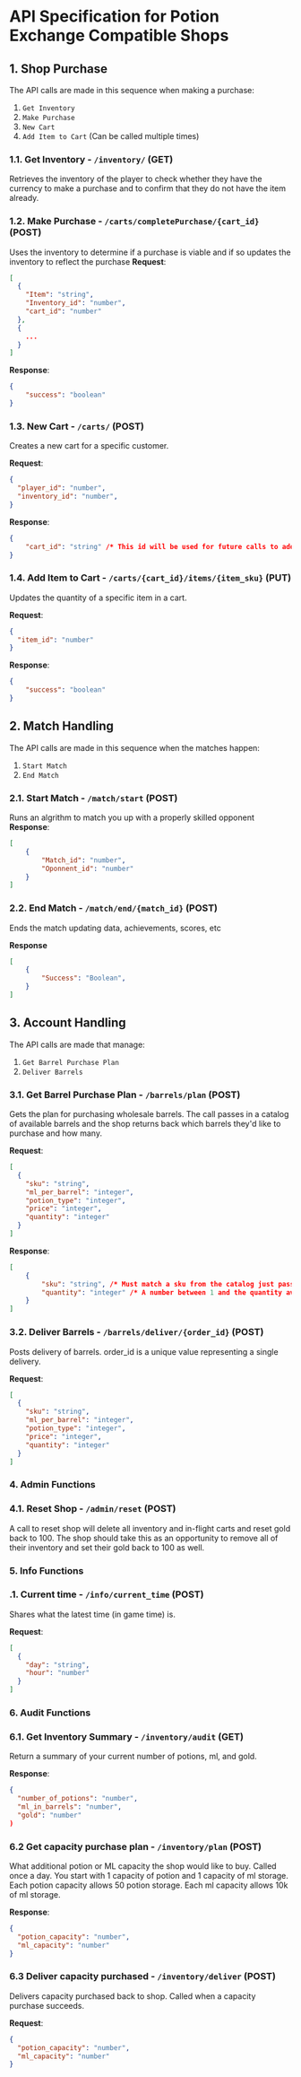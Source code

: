 # API Specification for Potion Exchange Compatible Shops

## 1. Shop Purchase

The API calls are made in this sequence when making a purchase:
1. `Get Inventory`
2. `Make Purchase`
3. `New Cart`
4. `Add Item to Cart` (Can be called multiple times)


### 1.1. Get Inventory - `/inventory/` (GET)

Retrieves the inventory of the player to check whether they have the currency to make a purchase and to confirm that they do not have the item already.


### 1.2. Make Purchase - `/carts/completePurchase/{cart_id}` (POST)

Uses the inventory to determine if a purchase is viable and if so updates the inventory to reflect the purchase
**Request**:

```json
[
  {
    "Item": "string",
    "Inventory_id": "number",
    "cart_id": "number"
  },
  {
    ...
  }
]
```
**Response**:

```json
{
    "success": "boolean"
}
```

### 1.3. New Cart - `/carts/` (POST)

Creates a new cart for a specific customer.

**Request**:

```json
{
  "player_id": "number",
  "inventory_id": "number",
}
```

**Response**:

```json
{
    "cart_id": "string" /* This id will be used for future calls to add items and checkout */
}
``` 

### 1.4. Add Item to Cart - `/carts/{cart_id}/items/{item_sku}` (PUT)

Updates the quantity of a specific item in a cart. 

**Request**:

```json
{
  "item_id": "number"
}
```

**Response**:

```json
{
    "success": "boolean"
}
```


## 2. Match Handling

The API calls are made in this sequence when the matches happen:
1. `Start Match`
2. `End Match`

### 2.1. Start Match - `/match/start` (POST)

Runs an algrithm to match you up with a properly skilled opponent
**Response**:

```json
[
    {
        "Match_id": "number",
        "Oponnent_id": "number"
    }
]
```

### 2.2. End Match - `/match/end/{match_id}` (POST)

Ends the match updating data, achievements, scores, etc 

**Response**

```json
[
    {
        "Success": "Boolean",
    }
]
```

## 3. Account Handling

The API calls are made that manage:
1. `Get Barrel Purchase Plan`
2. `Deliver Barrels`

### 3.1. Get Barrel Purchase Plan - `/barrels/plan` (POST)

Gets the plan for purchasing wholesale barrels. The call passes in a catalog of available barrels
and the shop returns back which barrels they'd like to purchase and how many.

**Request**:

```json
[
  {
    "sku": "string",
    "ml_per_barrel": "integer",
    "potion_type": "integer",
    "price": "integer",
    "quantity": "integer"
  }
]
```

**Response**:

```json
[
    {
        "sku": "string", /* Must match a sku from the catalog just passed in this call */
        "quantity": "integer" /* A number between 1 and the quantity available for sale */
    }
]
```

### 3.2. Deliver Barrels - `/barrels/deliver/{order_id}` (POST)

Posts delivery of barrels. order_id is a unique value representing
a single delivery.

**Request**:

```json
[
  {
    "sku": "string",
    "ml_per_barrel": "integer",
    "potion_type": "integer",
    "price": "integer",
    "quantity": "integer"
  }
]
```

### 4. Admin Functions

### 4.1. Reset Shop - `/admin/reset` (POST)

A call to reset shop will delete all inventory and in-flight carts and reset gold back to 100. The
shop should take this as an opportunity to remove all of their inventory and set their gold back to
100 as well.

### 5. Info Functions

### .1. Current time - `/info/current_time` (POST)

Shares what the latest time (in game time) is. 

**Request**:

```json
[
  {
    "day": "string",
    "hour": "number"
  }
]
```

### 6. Audit Functions

### 6.1. Get Inventory Summary - `/inventory/audit` (GET)

Return a summary of your current number of potions, ml, and gold.

**Response**:
```json
{
  "number_of_potions": "number",
  "ml_in_barrels": "number",
  "gold": "number"
)
```  

### 6.2 Get capacity purchase plan - `/inventory/plan` (POST)

What additional potion or ML capacity the shop would like to buy. Called once a day.
You start with 1 capacity of potion and 1 capacity of ml storage. Each potion capacity
allows 50 potion storage. Each ml capacity allows 10k of ml storage.

**Response**:
```json
{
  "potion_capacity": "number",
  "ml_capacity": "number"
}
```

### 6.3 Deliver capacity purchased - `/inventory/deliver` (POST)

Delivers capacity purchased back to shop. Called when a capacity purchase succeeds.

**Request**:
```json
{
  "potion_capacity": "number",
  "ml_capacity": "number"
}
```
